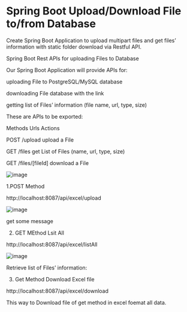 
<h1>Spring Boot Upload/Download File to/from Database</h1>


Create Spring Boot Application to upload multipart files and get files’ information with static folder  download via Restful API.


Spring Boot Rest APIs for uploading Files to Database

Our Spring Boot Application will provide APIs for:

uploading File to PostgreSQL/MySQL database

downloading File database with the link

getting list of Files’ information (file name, url, type, size)

These are APIs to be exported:

Methods	Urls	Actions

POST	/upload	upload a File

GET	/files	get List of Files (name, url, type, size)

GET	/files/[fileId]	download a File

![image](https://user-images.githubusercontent.com/95843558/222312285-c14d26a0-9df2-46d7-ab2c-a6938a654c24.png)

1.POST Method

http://localhost:8087/api/excel/upload

![image](https://user-images.githubusercontent.com/95843558/222312547-d4d4d0f7-48ac-4c05-8e98-c899a1789666.png)

get some message



2. GET MEthod Lsit All

http://localhost:8087/api/excel/listAll

![image](https://user-images.githubusercontent.com/95843558/222313348-4382e5aa-d2f0-48bd-94a9-ec5d3f726c7f.png)


Retrieve list of Files’ information:


3. Get Method  Download Excel file

http://localhost:8087/api/excel/download

This way to Download file of get method in excel foemat all data.

